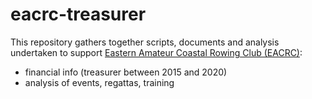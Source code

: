 # eacrc-treasurer

This repository gathers together scripts, documents and analysis undertaken to support [Eastern Amateur Coastal Rowing Club (EACRC)](https://eacrc.wordpress.com/):
* financial info (treasurer between 2015 and 2020)
* analysis of events, regattas, training


